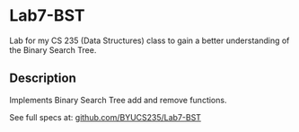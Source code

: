 # Lab7-BST
Lab for my CS 235 (Data Structures) class to gain a better understanding of the Binary Search Tree.

## Description
Implements Binary Search Tree add and remove functions.

See full specs at: [github.com/BYUCS235/Lab7-BST](https://github.com/BYUCS235/Lab7-BST)
